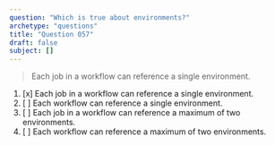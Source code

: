 ```yaml
---
question: "Which is true about environments?"
archetype: "questions"
title: "Question 057"
draft: false
subject: []
---
```


> Each job in a workflow can reference a single environment.
1. [x] Each job in a workflow can reference a single environment.
1. [ ] Each workflow can reference a single environment.
1. [ ] Each job in a workflow can reference a maximum of two environments.
1. [ ] Each workflow can reference a maximum of two environments.
